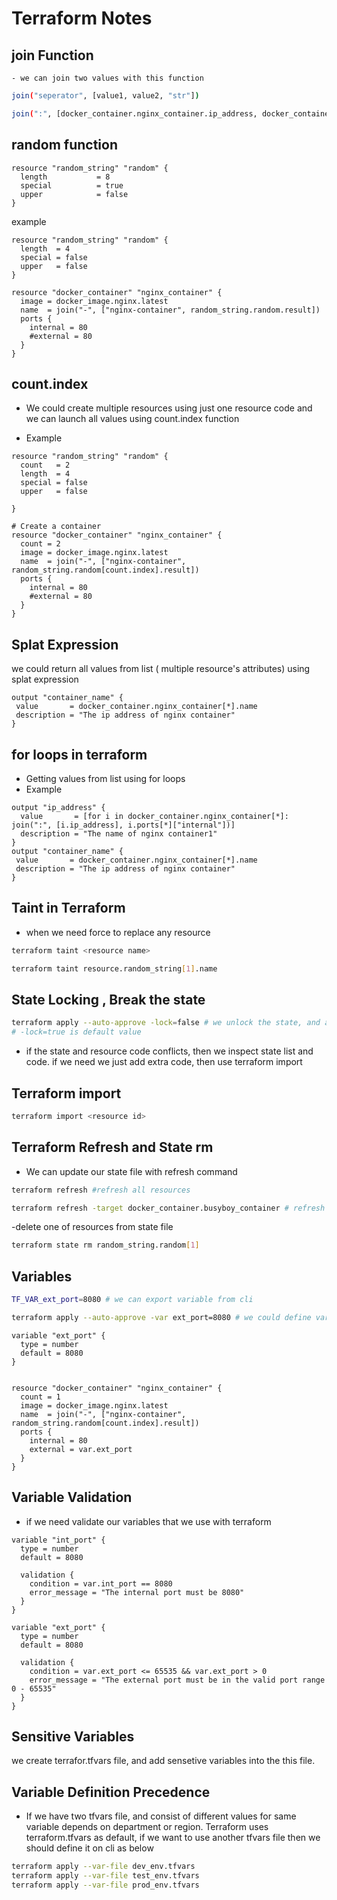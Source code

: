 # Terraform Notes

## join Function

    - we can join two values with this function

```bash
join("seperator", [value1, value2, "str"])

join(":", [docker_container.nginx_container.ip_address, docker_container.nginx_container.ports[0].external] )
```

## random function

```hcl
resource "random_string" "random" {
  length           = 8
  special          = true
  upper            = false
}
```

example

```hcl
resource "random_string" "random" {
  length  = 4
  special = false
  upper   = false
}

resource "docker_container" "nginx_container" {
  image = docker_image.nginx.latest
  name  = join("-", ["nginx-container", random_string.random.result])
  ports {
    internal = 80
    #external = 80
  }
}
```

## count.index

- We could create multiple resources using just one resource code
  and we can launch all values using count.index function

- Example

```hcl
resource "random_string" "random" {
  count   = 2
  length  = 4
  special = false
  upper   = false

}

# Create a container
resource "docker_container" "nginx_container" {
  count = 2
  image = docker_image.nginx.latest
  name  = join("-", ["nginx-container", random_string.random[count.index].result])
  ports {
    internal = 80
    #external = 80
  }
}
```

## Splat Expression

we could return all values from list ( multiple resource's attributes) using splat expression

```hcl
output "container_name" {
 value       = docker_container.nginx_container[*].name
 description = "The ip address of nginx container"
}
```

## for loops in terraform

- Getting values from list using for loops
- Example

```hcl
output "ip_address" {
  value       = [for i in docker_container.nginx_container[*]: join(":", [i.ip_address], i.ports[*]["internal"])]
  description = "The name of nginx container1"
}
output "container_name" {
 value       = docker_container.nginx_container[*].name
 description = "The ip address of nginx container"
}
```

## Taint in Terraform

- when we need force to replace any resource

```bash
terraform taint <resource name>

terraform taint resource.random_string[1].name
```

## State Locking , Break the state

```bash
terraform apply --auto-approve -lock=false # we unlock the state, and any one can change our state
# -lock=true is default value
```

- if the state and resource code conflicts, then we inspect state list and code.
  if we need we just add extra code, then use terraform import

## Terraform import

```bash
terraform import <resource id>
```

## Terraform Refresh and State rm

- We can update our state file with refresh command

```bash
terraform refresh #refresh all resources

terraform refresh -target docker_container.busyboy_container # refresh just mentioned resources
```

-delete one of resources from state file

```bash
terraform state rm random_string.random[1]
```

## Variables

```bash
TF_VAR_ext_port=8080 # we can export variable from cli

terraform apply --auto-approve -var ext_port=8080 # we could define variable with apply command
```

```hcl
variable "ext_port" {
  type = number
  default = 8080
}


resource "docker_container" "nginx_container" {
  count = 1
  image = docker_image.nginx.latest
  name  = join("-", ["nginx-container", random_string.random[count.index].result])
  ports {
    internal = 80
    external = var.ext_port
  }
}
```

## Variable Validation

- if we need validate our variables that we use with terraform

```hcl
variable "int_port" {
  type = number
  default = 8080

  validation {
    condition = var.int_port == 8080
    error_message = "The internal port must be 8080"
  }
}

variable "ext_port" {
  type = number
  default = 8080

  validation {
    condition = var.ext_port <= 65535 && var.ext_port > 0
    error_message = "The external port must be in the valid port range 0 - 65535"
  }
}

```

## Sensitive Variables

we create terrafor.tfvars file, and add sensetive variables into the this file.

## Variable Definition Precedence

- If we have two tfvars file, and consist of different values for same variable depends on department or region.
  Terraform uses terraform.tfvars as default, if we want to use another tfvars file then we should define it on cli as below

```bash
terraform apply --var-file dev_env.tfvars
terraform apply --var-file test_env.tfvars
terraform apply --var-file prod_env.tfvars
```

```bash

```

```bash

```

```bash

```

```bash

```
